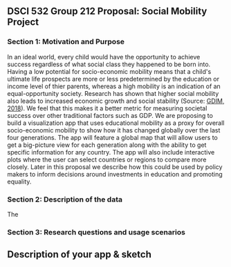 ## DSCI 532 Group 212 Proposal: Social Mobility Project

### Section 1: Motivation and Purpose

In an ideal world, every child would have the opportunity to achieve success regardless of what social class they happened to be born into. 
Having a low potential for socio-economic mobility means that a child's ultimate life prospects are more or less predetermined by the education or income level of thier parents, whereas a high mobility is an indication of an equal-opportunity society.  Research has shown that higher social mobility also leads to increased economic growth and social stability (Source: [GDIM, 2018]()).  We feel that this makes it a better metric for measuring societal success over other traditional factors such as GDP.
We are proposing to build a visualization app that uses educational mobility as a proxy for overall socio-economic mobility to show how it has changed globally over the last four generations. The app will feature a global map that will allow users to get a big-picture view for each generation along with the ability to get specific information for any country.  The app will also include interactive plots where the user can select countries or regions to compare more closely.  Later in this proposal we describe how this could be used by policy makers to inform decisions around investments in education and promoting equality. 

### Section 2: Description of the data

The 

### Section 3: Research questions and usage scenarios



## Description of your app & sketch 

